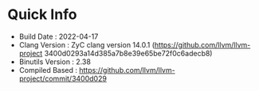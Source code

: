 # Quick Info
* Build Date : 2022-04-17
* Clang Version : ZyC clang version 14.0.1 (https://github.com/llvm/llvm-project 3400d0293a14d385a7b8e39e65be72f0c6adecb8)
* Binutils Version : 2.38
* Compiled Based : https://github.com/llvm/llvm-project/commit/3400d029

